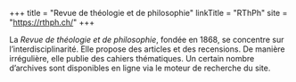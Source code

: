 +++
title = "Revue de théologie et de philosophie"
linkTitle = "RThPh"
site = "https://rthph.ch/"
+++

La *Revue de théologie et de philosophie*, fondée en 1868, se concentre sur l’interdisciplinarité. Elle propose des articles et des recensions. De manière irrégulière, elle publie des cahiers thématiques. Un certain nombre d’archives sont disponibles en ligne via le moteur de recherche du site.
